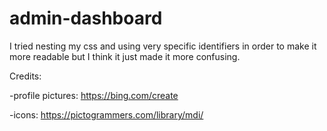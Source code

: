 # admin-dashboard

I tried nesting my css and using very specific identifiers in order to make it more readable but I think it just made it more confusing.


Credits:

-profile pictures: https://bing.com/create

-icons: https://pictogrammers.com/library/mdi/

